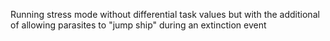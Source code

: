 Running stress mode without differential task values but with the additional of allowing parasites to "jump ship" during an extinction event